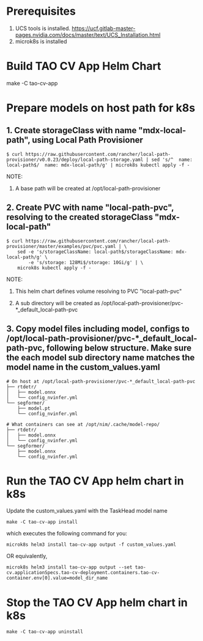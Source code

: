 # Prerequisites
1. UCS tools is installed. https://ucf.gitlab-master-pages.nvidia.com/docs/master/text/UCS_Installation.html
2. microk8s is installed

# Build TAO CV App Helm Chart
make -C tao-cv-app


# Prepare models on host path for k8s

## 1. Create storageClass with name "mdx-local-path", using Local Path Provisioner
```
$ curl https://raw.githubusercontent.com/rancher/local-path-provisioner/v0.0.23/deploy/local-path-storage.yaml | sed 's/^  name: local-path$/  name: mdx-local-path/g' | microk8s kubectl apply -f -
```

NOTE:
1. A base path will be created at /opt/local-path-provisioner


## 2. Create PVC with name "local-path-pvc", resolving to the created storageClass "mdx-local-path"
```
$ curl https://raw.githubusercontent.com/rancher/local-path-provisioner/master/examples/pvc/pvc.yaml | \
    sed -e 's/storageClassName: local-path$/storageClassName: mdx-local-path/g' \
        -e 's/storage: 128Mi$/storage: 10Gi/g' | \
    microk8s kubectl apply -f -
```

NOTE: 
1. This helm chart defines volume resolving to PVC "local-path-pvc"

2. A sub directory will be created as /opt/local-path-provisioner/pvc-*_default_local-path-pvc

## 3. Copy model files including model, configs to /opt/local-path-provisioner/pvc-*_default_local-path-pvc, following below structure. Make sure the each model sub directory name matches the model name in the custom_values.yaml
```
# On host at /opt/local-path-provisioner/pvc-*_default_local-path-pvc
├── rtdetr/
│   ├── model.onnx
│   └── config_nvinfer.yml
└── segformer/
    ├── model.pt
    └── config_nvinfer.yml

# What containers can see at /opt/nim/.cache/model-repo/
├── rtdetr/
│   ├── model.onnx
│   └── config_nvinfer.yml
└── segformer/
    ├── model.onnx
    └── config_nvinfer.yml
```

# Run the TAO CV App helm chart in k8s
Update the custom_values.yaml with the TaskHead model name
```
make -C tao-cv-app install
```

which executes the following command for you:
```
microk8s helm3 install tao-cv-app output -f custom_values.yaml
```

OR equivalently,
```
microk8s helm3 install tao-cv-app output --set tao-cv.applicationSpecs.tao-cv-deployment.containers.tao-cv-container.env[0].value=model_dir_name
```

# Stop the TAO CV App helm chart in k8s
```
make -C tao-cv-app uninstall
```
